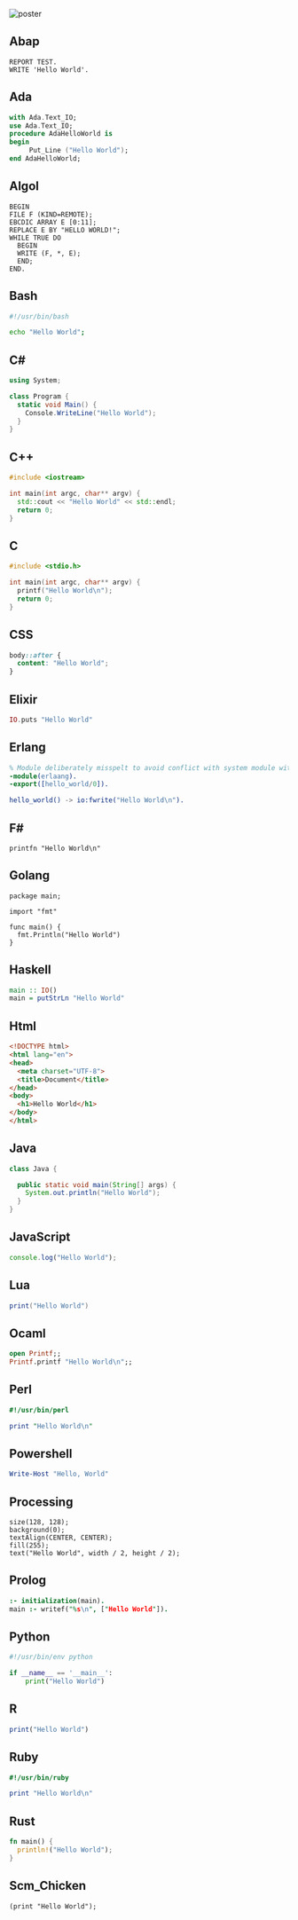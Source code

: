 ![poster](img/hello-world.jpg)


Abap
-----
```abap
REPORT TEST.
WRITE 'Hello World'.
```

Ada
-----
```ada
with Ada.Text_IO;
use Ada.Text_IO;
procedure AdaHelloWorld is
begin
     Put_Line ("Hello World");
end AdaHelloWorld;
```

Algol
-----
```algol
BEGIN
FILE F (KIND=REMOTE);
EBCDIC ARRAY E [0:11];
REPLACE E BY "HELLO WORLD!";
WHILE TRUE DO
  BEGIN
  WRITE (F, *, E);
  END;
END.
```

Bash
-----
```bash
#!/usr/bin/bash

echo "Hello World";
```

C#
-----
```c#
using System;

class Program {
  static void Main() {
    Console.WriteLine("Hello World");
  }
}
```

C++
-----
```c++
#include <iostream>

int main(int argc, char** argv) {
  std::cout << "Hello World" << std::endl;
  return 0;
}
```

C
-----
```c
#include <stdio.h>

int main(int argc, char** argv) {
  printf("Hello World\n");
  return 0;
}
```

CSS
-----
```css
body::after {
  content: "Hello World";
}
```

Elixir
-----
```elixir
IO.puts "Hello World"
```

Erlang
-----
```erlang
% Module deliberately misspelt to avoid conflict with system module with same
-module(erlaang).
-export([hello_world/0]).

hello_world() -> io:fwrite("Hello World\n").
```

F#
-----
```f#
printfn "Hello World\n"
```

Golang
-----
```golang
package main;

import "fmt"

func main() {
  fmt.Println("Hello World")
}
```

Haskell
-----
```haskell
main :: IO()
main = putStrLn "Hello World"
```

Html
-----
```html
<!DOCTYPE html>
<html lang="en">
<head>
  <meta charset="UTF-8">
  <title>Document</title>
</head>
<body>
  <h1>Hello World</h1>
</body>
</html>
```

Java
-----
```Java
class Java {

  public static void main(String[] args) {
    System.out.println("Hello World");
  }
}
```

JavaScript
-----
```javascript
console.log("Hello World");
```

Lua
-----
```lua
print("Hello World")
```

Ocaml
-----
```ocaml
open Printf;;
Printf.printf "Hello World\n";;
```

Perl
-----
```perl
#!/usr/bin/perl

print "Hello World\n"
```

Powershell
-----
```powershell
Write-Host "Hello, World"
```

Processing
-----
```processing
size(128, 128);
background(0);
textAlign(CENTER, CENTER);
fill(255);
text("Hello World", width / 2, height / 2);
```

Prolog
-----
```prolog
:- initialization(main).
main :- writef("%s\n", ["Hello World"]).
```

Python
-----
```python
#!/usr/bin/env python

if __name__ == '__main__':
    print("Hello World")
```

R
-----
```r
print("Hello World")
```

Ruby
-----
```ruby
#!/usr/bin/ruby

print "Hello World\n"
```

Rust
-----
```rust
fn main() {
  println!("Hello World");
}
```

Scm_Chicken
-----
```SCM_Chicken
(print "Hello World");
```



